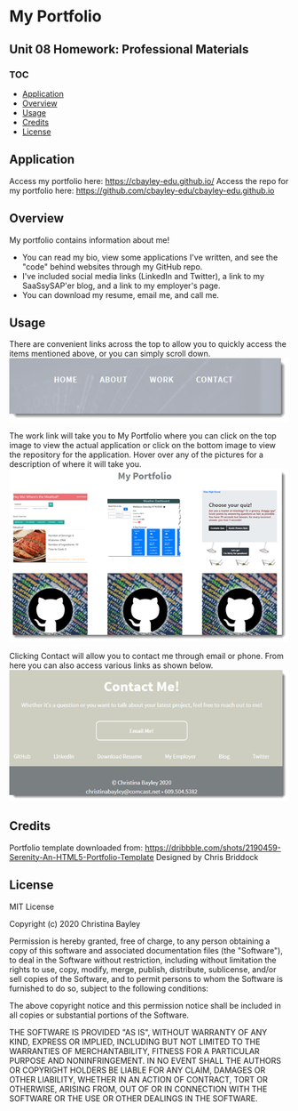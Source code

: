 # My Portfolio
## Unit 08 Homework: Professional Materials

### TOC
* [Application](#application)
* [Overview](#overview)
* [Usage](#usage)
* [Credits](#credits)
* [License](#license)

## Application
Access my portfolio here: https://cbayley-edu.github.io/
Access the repo for my portfolio here: https://github.com/cbayley-edu/cbayley-edu.github.io

## Overview
My portfolio contains information about me!  
  * You can read my bio, view some applications I've written, and see the "code" behind websites through my GitHub repo. 
  * I've included social media links (LinkedIn and Twitter), a link to my SaaSsySAP'er blog, and a link to my employer's page.
  * You can download my resume, email me, and call me.

## Usage
There are convenient links across the top to allow you to quickly access the items mentioned above, or you can simply scroll down.
    ![navigation](./assets/img/readme-imgs/nav-bar.png)

The work link will take you to My Portfolio where you can click on the top image to view the actual application or click on the bottom image to view the repository for the application. Hover over any of the pictures for a description of where it will take you.
    ![my portfolio](./assets/img/readme-imgs/my-portfolio.png)

Clicking Contact will allow you to contact me through email or phone. From here you can also access various links as shown below.
    ![contact me and links](./assets/img/readme-imgs/contact-me-and-links.png)

## Credits
Portfolio template downloaded from: https://dribbble.com/shots/2190459-Serenity-An-HTML5-Portfolio-Template
Designed by Chris Briddock

## License
MIT License

Copyright (c) 2020 Christina Bayley

Permission is hereby granted, free of charge, to any person obtaining a copy
of this software and associated documentation files (the "Software"), to deal
in the Software without restriction, including without limitation the rights
to use, copy, modify, merge, publish, distribute, sublicense, and/or sell
copies of the Software, and to permit persons to whom the Software is
furnished to do so, subject to the following conditions:

The above copyright notice and this permission notice shall be included in all
copies or substantial portions of the Software.

THE SOFTWARE IS PROVIDED "AS IS", WITHOUT WARRANTY OF ANY KIND, EXPRESS OR
IMPLIED, INCLUDING BUT NOT LIMITED TO THE WARRANTIES OF MERCHANTABILITY,
FITNESS FOR A PARTICULAR PURPOSE AND NONINFRINGEMENT. IN NO EVENT SHALL THE
AUTHORS OR COPYRIGHT HOLDERS BE LIABLE FOR ANY CLAIM, DAMAGES OR OTHER
LIABILITY, WHETHER IN AN ACTION OF CONTRACT, TORT OR OTHERWISE, ARISING FROM,
OUT OF OR IN CONNECTION WITH THE SOFTWARE OR THE USE OR OTHER DEALINGS IN THE
SOFTWARE.